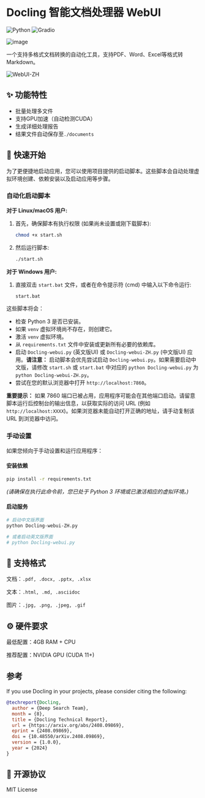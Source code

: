 # Docling 智能文档处理器 WebUI

![Python](https://img.shields.io/badge/Python-3.8%2B-blue)
![Gradio](https://img.shields.io/badge/Gradio-3.x-orange)

![image](https://github.com/user-attachments/assets/5df7a744-8d6d-4d1a-bbb7-f640023197d3)


一个支持多格式文档转换的自动化工具，支持PDF、Word、Excel等格式转Markdown。

![WebUI-ZH](https://github.com/user-attachments/assets/6192cc64-7916-47d0-8688-6308290efec3)


## ✨ 功能特性
- 批量处理多文件
- 支持GPU加速（自动检测CUDA）
- 生成详细处理报告
- 结果文件自动保存至`./documents`

## 🚀 快速开始

为了更便捷地启动应用，您可以使用项目提供的启动脚本。这些脚本会自动处理虚拟环境创建、依赖安装以及启动应用等步骤。

### 自动化启动脚本

**对于 Linux/macOS 用户:**
1.  首先，确保脚本有执行权限 (如果尚未设置或刚下载脚本):
    ```bash
    chmod +x start.sh
    ```
2.  然后运行脚本:
    ```bash
    ./start.sh
    ```

**对于 Windows 用户:**
1.  直接双击 `start.bat` 文件，或者在命令提示符 (cmd) 中输入以下命令运行:
    ```bash
    start.bat
    ```

这些脚本将会：
*   检查 Python 3 是否已安装。
*   如果 `venv` 虚拟环境尚不存在，则创建它。
*   激活 `venv` 虚拟环境。
*   从 `requirements.txt` 文件中安装或更新所有必要的依赖库。
*   启动 `Docling-webui.py` (英文版UI) 或 `Docling-webui-ZH.py` (中文版UI) 应用。**请注意：** 启动脚本会优先尝试启动 `Docling-webui.py`。如果需要启动中文版，请修改 `start.sh` 或 `start.bat` 中对应的 `python Docling-webui.py` 为 `python Docling-webui-ZH.py`。
*   尝试在您的默认浏览器中打开 `http://localhost:7860`。

**重要提示：** 如果 7860 端口已被占用，应用程序可能会在其他端口启动。请留意脚本运行后控制台的输出信息，以获取实际的访问 URL (例如 `http://localhost:XXXX`)。如果浏览器未能自动打开正确的地址，请手动复制该 URL 到浏览器中访问。

### 手动设置

如果您倾向于手动设置和运行应用程序：

#### 安装依赖
```bash
pip install -r requirements.txt
```
*(请确保在执行此命令前，您已处于 Python 3 环境或已激活相应的虚拟环境。)*

#### 启动服务
```bash
# 启动中文版界面
python Docling-webui-ZH.py

# 或者启动英文版界面
# python Docling-webui.py
```
## 📂 支持格式
文档：`.pdf, .docx, .pptx, .xlsx`

文本：`.html, .md, .asciidoc`

图片：`.jpg, .png, .jpeg, .gif`

## ⚙️ 硬件要求
最低配置：4GB RAM + CPU

推荐配置：NVIDIA GPU (CUDA 11+)

## 参考

If you use Docling in your projects, please consider citing the following:

```bib
@techreport{Docling,
  author = {Deep Search Team},
  month = {8},
  title = {Docling Technical Report},
  url = {https://arxiv.org/abs/2408.09869},
  eprint = {2408.09869},
  doi = {10.48550/arXiv.2408.09869},
  version = {1.0.0},
  year = {2024}
}
```

## 📜 开源协议
MIT License
